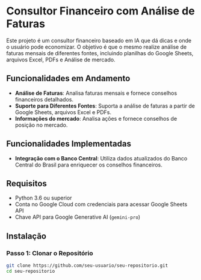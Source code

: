 # Consultor Financeiro com Análise de Faturas

Este projeto é um consultor financeiro baseado em IA que dá dicas e onde o usuário pode economizar. O objetivo é que o mesmo realize análise de faturas mensais de diferentes fontes, incluindo planilhas do Google Sheets, arquivos Excel, PDFs e Análise de mercado.

## Funcionalidades em Andamento

- **Análise de Faturas**: Analisa faturas mensais e fornece conselhos financeiros detalhados.
- **Suporte para Diferentes Fontes**: Suporta a análise de faturas a partir de Google Sheets, arquivos Excel e PDFs.
- **Informações do mercado**: Analisa ações e fornece conselhos de posição no mercado.

## Funcionalidades Implementadas

- **Integração com o Banco Central**: Utiliza dados atualizados do Banco Central do Brasil para enriquecer os conselhos financeiros.

## Requisitos

- Python 3.6 ou superior
- Conta no Google Cloud com credenciais para acessar Google Sheets API
- Chave API para Google Generative AI (`gemini-pro`)

## Instalação

### Passo 1: Clonar o Repositório

```bash
git clone https://github.com/seu-usuario/seu-repositorio.git
cd seu-repositorio
